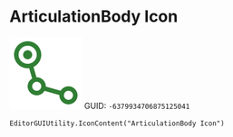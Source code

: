 # ArticulationBody Icon
![](/img/ArticulationBody%20Icon.png)
GUID: `-6379934706875125041`
```
EditorGUIUtility.IconContent("ArticulationBody Icon")
```

